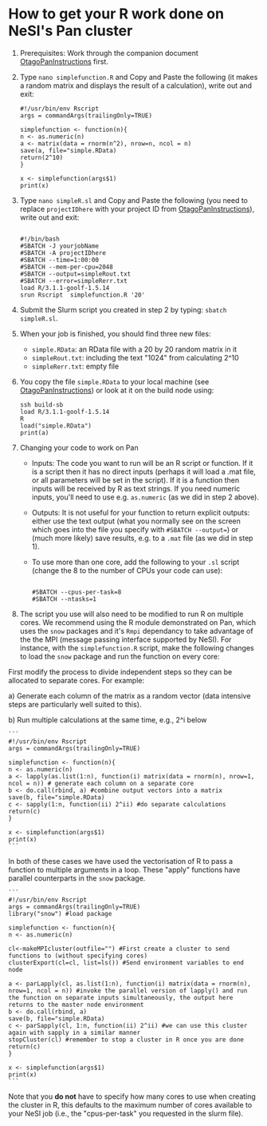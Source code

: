 # How to get your R work done on NeSI's Pan cluster

1.  Prerequisites: Work through the companion document [OtagoPanInstructions](https://rawgit.com/dannybaillie/NeSI/master/OtagoPanInstructions.html) first.
2.  Type `nano simplefunction.R` and Copy and Paste the following (it makes a random matrix and displays the result of a calculation), write out and exit:

    ```
    #!/usr/bin/env Rscript
    args = commandArgs(trailingOnly=TRUE)

    simplefunction <- function(n){
    n <- as.numeric(n)
    a <- matrix(data = rnorm(n^2), nrow=n, ncol = n)
    save(a, file="simple.RData)
    return(2^10)
    }
    
    x <- simplefunction(args$1)
    print(x)

    ```

3.  Type `nano simpleR.sl` and Copy and Paste the following (you need to replace `projectIDhere` with your project ID from [OtagoPanInstructions](https://rawgit.com/dannybaillie/NeSI/master/OtagoPanInstructions.html)), write out and exit:

    ```

    #!/bin/bash
    #SBATCH -J yourjobName
    #SBATCH -A projectIDhere
    #SBATCH --time=1:00:00
    #SBATCH --mem-per-cpu=2048
    #SBATCH --output=simpleRout.txt
    #SBATCH --error=simpleRerr.txt
    load R/3.1.1-goolf-1.5.14
    srun Rscript  simplefunction.R '20'

    ```

4.  Submit the Slurm script you created in step 2 by typing: `sbatch simpleR.sl`.
5.  When your job is finished, you should find three new files:
    *   `simple.RData`: an RData file with a 20 by 20 random matrix in it
    *   `simpleRout.txt`: including the text "1024" from calculating 2^10
    *   `simpleRerr.txt`: empty file
6.  You copy the file `simple.RData` to your local machine (see [OtagoPanInstructions](https://rawgit.com/dannybaillie/NeSI/master/OtagoPanInstructions.html)) or look at it on the build node using:

    ```
    ssh build-sb 
    load R/3.1.1-goolf-1.5.14
    R
    load("simple.RData")
    print(a)

    ```

7.  Changing your code to work on Pan
    *   Inputs: The code you want to run will be an R script or function. If it is a script then it has no direct inputs (perhaps it will load a .mat file, or all parameters will be set in the script). If it is a function then inputs will be received by R as text strings. If you need numeric inputs, you'll need to use e.g. `as.numeric` (as we did in step 2 above).
    *   Outputs: It is not useful for your function to return explicit outputs: either use the text output (what you normally see on the screen which goes into the file you specify with `#SBATCH --output=`) or (much more likely) save results, e.g. to a `.mat` file (as we did in step 1).
    *   To use more than one core, add the following to your `.sl` script (change the 8 to the number of CPUs your code can use):

        ```

        #SBATCH --cpus-per-task=8
        #SBATCH --ntasks=1

        ```

9.  The script you use will also need to be modified to run R on multiple cores. We recommend using the R module demonstrated on Pan, which uses the `snow` packages and it's `Rmpi` dependancy to take advantage of the the MPI (message passing interface supported by NeSI). For instance, with the `simplefunction.R` script, make the following changes to load the `snow` package and run the function on every core:

First modify the process to divide independent steps so they can be allocated to separate cores. For example:

a) Generate each column of the matrix as a random vector (data intensive steps are particularly well suited to this).

b) Run multiple calculations at the same time, e.g., 2^i below

    ```
    #!/usr/bin/env Rscript
    args = commandArgs(trailingOnly=TRUE)

    simplefunction <- function(n){
    n <- as.numeric(n)
    a <- lapply(as.list(1:n), function(i) matrix(data = rnorm(n), nrow=1, ncol = n)) # generate each column on a separate core
    b <- do.call(rbind, a) #combine output vectors into a matrix 
    save(b, file="simple.RData)
    c <- sapply(1:n, function(ii) 2^ii) #do separate calculations
    return(c)
    }
    
    x <- simplefunction(args$1)
    print(x)
    ```

In both of these cases we have used the vectorisation of R to pass a function to multiple arguments in a loop. These "apply" functions have parallel counterparts in the `snow` package.

    ```
    #!/usr/bin/env Rscript
    args = commandArgs(trailingOnly=TRUE)
    library("snow") #load package

    simplefunction <- function(n){
    n <- as.numeric(n)
    
    cl<-makeMPIcluster(outfile="") #First create a cluster to send functions to (without specifying cores)
    clusterExport(cl=cl, list=ls()) #Send environment variables to end node
    
    a <- parLapply(cl, as.list(1:n), function(i) matrix(data = rnorm(n), nrow=1, ncol = n)) #invoke the parallel version of lapply() and run the function on separate inputs simultaneously, the output here returns to the master node environment
    b <- do.call(rbind, a)
    save(b, file="simple.RData)
    c <- parSapply(cl, 1:n, function(ii) 2^ii) #we can use this cluster again with sapply in a similar manner
    stopCluster(cl) #remember to stop a cluster in R once you are done
    return(c)
    }
    
    x <- simplefunction(args$1)
    print(x)
    ```

Note that you **do not** have to specify how many cores to use when creating the cluster in R, this defaults to the maximum number of cores available to your NeSI job (i.e., the "cpus-per-task" you requested in the slurm file).


